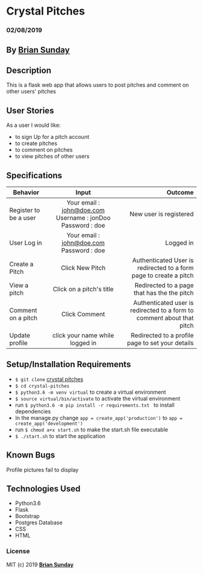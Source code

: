# Crystal Pitches

### 02/08/2019

## By **[Brian Sunday](https://github.com/Sundaybrian/crystal-pitches)**

## Description

This is a flask web app that allows users to post pitches and comment on other users' pitches

## User Stories

As a user I would like:
* to sign Up for a pitch account
* to create pitches
* to comment on pitches
* to view pitches of other users


## Specifications

| Behavior        | Input           | Outcome  |
| ------------- |:-------------:| -----:|
| Register to be a user | Your email : john@doe.com  Username : jonDoo  Password : doe | New user is registered |
| User Log in | Your email : john@doe.com  Password : doe | Logged in |
| Create a Pitch | Click New Pitch |Authenticated User is redirected to a form page to create a pitch |
| View a pitch | Click on a pitch's title | Redirected to a page that has the the pitch|
| Comment on a pitch | Click Comment | Authenticated user is redirected to a form to comment about that pitch|
| Update profile | click your name while logged in | Redirected to a profile page to set your details |


## Setup/Installation Requirements

* `$ git clone` [crystal pitches](https://github.com/Sundaybrian/crystal-pitches)
* `$ cd crystal-pitches`
* `$ python3.6 -m venv virtual` to create a  virtual environment
* `$ source virtual/bin/activate` to activate the virtual environment
* run `$ python3.6 -m pip install -r requirements.txt ` to install dependencies
* In the manage.py change `app = create_app('production')` to `app = create_app('development')`
* run `$ chmod a+x start.sh` to make the start.sh file executable
* `$ ./start.sh` to start the application

## Known Bugs

Profile pictures fail to display


## Technologies Used

* Python3.6
* Flask
* Bootstrap
* Postgres Database
* CSS
* HTML

### License

MIT (c) 2019 **[Brian Sunday](https://github.com/Sundaybrian/crystal-pitches)**


